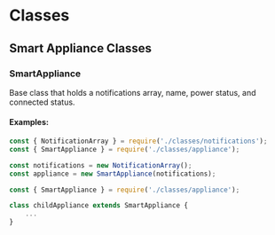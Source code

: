 # Classes

## Smart Appliance Classes

### SmartAppliance

Base class that holds a notifications array, name, power status, and connected status.

#### Examples: 

```javascript
const { NotificationArray } = require('./classes/notifications');
const { SmartAppliance } = require('./classes/appliance');

const notifications = new NotificationArray();
const appliance = new SmartAppliance(notifications);
```

```javascript
const { SmartAppliance } = require('./classes/appliance');

class childAppliance extends SmartAppliance {
    ...
}
```